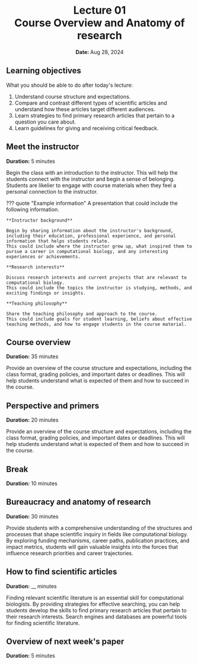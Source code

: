 <h1 align="center">
<b>Lecture 01</b><br>
Course Overview and Anatomy of research
</h1>
<p align="center"><b>Date: </b>Aug 28, 2024</p>

## Learning objectives

What you should be able to do after today's lecture:

1.   Understand course structure and expectations.
2.   Compare and contrast different types of scientific articles and understand how these articles target different audiences.
3.   Learn strategies to find primary research articles that pertain to a question you care about.
4.   Learn guidelines for giving and receiving critical feedback.

## Meet the instructor

**Duration:** 5 minutes

Begin the class with an introduction to the instructor.
This will help the students connect with the instructor and begin a sense of belonging.
Students are likelier to engage with course materials when they feel a personal connection to the instructor.

??? quote "Example information"
    A presentation that could include the following information.

    **Instructor background**

    Begin by sharing information about the instructor's background, including their education, professional experience, and personal information that helps students relate.
    This could include where the instructor grew up, what inspired them to pursue a career in computational biology, and any interesting experiences or achievements.

    **Research interests**

    Discuss research interests and current projects that are relevant to computational biology.
    This could include the topics the instructor is studying, methods, and exciting findings or insights.

    **Teaching philosophy**

    Share the teaching philosophy and approach to the course.
    This could include goals for student learning, beliefs about effective teaching methods, and how to engage students in the course material.

## Course overview

**Duration:** 35 minutes

Provide an overview of the course structure and expectations, including the class format, grading policies, and important dates or deadlines.
This will help students understand what is expected of them and how to succeed in the course.

## Perspective and primers

**Duration:** 20 minutes

Provide an overview of the course structure and expectations, including the class format, grading policies, and important dates or deadlines.
This will help students understand what is expected of them and how to succeed in the course.

## Break

**Duration:** 10 minutes

## Bureaucracy and anatomy of research

**Duration:** 30 minutes

Provide students with a comprehensive understanding of the structures and processes that shape scientific inquiry in fields like computational biology.
By exploring funding mechanisms, career paths, publication practices, and impact metrics, students will gain valuable insights into the forces that influence research priorities and career trajectories.

## How to find scientific articles

**Duration:** __ minutes

Finding relevant scientific literature is an essential skill for computational biologists.
By providing strategies for effective searching, you can help students develop the skills to find primary research articles that pertain to their research interests.
Search engines and databases are powerful tools for finding scientific literature.

## Overview of next week's paper

**Duration:** 5 minutes
